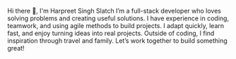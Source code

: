 Hi there 👋, I'm Harpreet Singh Slatch
I’m a full-stack developer who loves solving problems and creating useful solutions. I have experience in coding, teamwork, and using agile methods to build projects. I adapt quickly, learn fast, and enjoy turning ideas into real projects. Outside of coding, I find inspiration through travel and family. Let’s work together to build something great!

<!--
**slatch05/slatch05** is a ✨ _special_ ✨ repository because its `README.md` (this file) appears on your GitHub profile.

Here are some ideas to get you started:

- 🔭 I’m currently working on ...
- 🌱 I’m currently learning ...
- 👯 I’m looking to collaborate on ...
- 🤔 I’m looking for help with ...
- 💬 Ask me about ...
- 📫 How to reach me: ...
- 😄 Pronouns: ...
- ⚡ Fun fact: ...
-->
